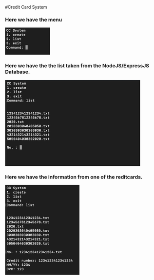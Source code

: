 #Credit Card System

### Here we have the menu
![Pic1](https://github.com/MercantecData/portfolio-Magvib/blob/master/CC/pic/pic1.png)
### Here we have the the list taken from the NodeJS/ExpressJS Database.
![Pic1](https://github.com/MercantecData/portfolio-Magvib/blob/master/CC/pic/pic2.png)
### Here we have the information from one of the reditcards.
![Pic1](https://github.com/MercantecData/portfolio-Magvib/blob/master/CC/pic/pic3.png)
